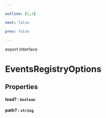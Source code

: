 ```yaml
---

outline: [1,4]

next: false

prev: false

---
```


export Interface
# EventsRegistryOptions

## Properties

#### load? : `boolean`

#### path? : `string`
